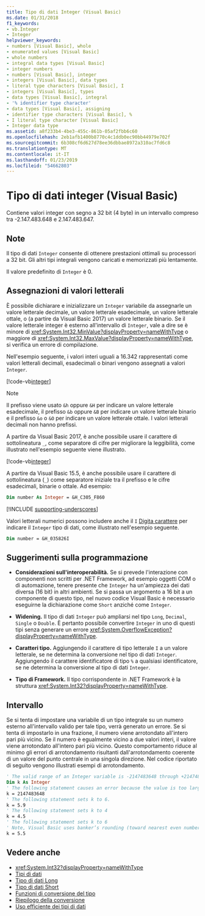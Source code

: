 ```yaml
---
title: Tipo di dati Integer (Visual Basic)
ms.date: 01/31/2018
f1_keywords:
- vb.Integer
- Integer
helpviewer_keywords:
- numbers [Visual Basic], whole
- enumerated values [Visual Basic]
- whole numbers
- integral data types [Visual Basic]
- integer numbers
- numbers [Visual Basic], integer
- integers [Visual Basic], data types
- literal type characters [Visual Basic], I
- integers [Visual Basic], types
- data types [Visual Basic], integral
- '% identifier type character'
- data types [Visual Basic], assigning
- identifier type characters [Visual Basic], %
- I literal type character [Visual Basic]
- Integer data type
ms.assetid: a8f233b4-4be3-455c-861b-05af2fbb6c60
ms.openlocfilehash: 2eb1afb1400b8770c4c1ddb0ec90bb44979e702f
ms.sourcegitcommit: 6b308cf6d627d78ee36dbbae8972a310ac7fd6c8
ms.translationtype: MT
ms.contentlocale: it-IT
ms.lasthandoff: 01/23/2019
ms.locfileid: "54662803"
---
```

# <a name="integer-data-type-visual-basic"></a>Tipo di dati integer (Visual Basic)
Contiene valori integer con segno a 32 bit (4 byte) in un intervallo compreso tra -2.147.483.648 e 2.147.483.647.  
  
## <a name="remarks"></a>Note
 Il tipo di dati `Integer` consente di ottenere prestazioni ottimali su processori a 32 bit. Gli altri tipi integrali vengono caricati e memorizzati più lentamente.  
  
 Il valore predefinito di `Integer` è 0.  

## <a name="literal-assignments"></a>Assegnazioni di valori letterali

È possibile dichiarare e inizializzare un `Integer` variabile da assegnarle un valore letterale decimale, un valore letterale esadecimale, un valore letterale ottale, o (a partire da Visual Basic 2017) un valore letterale binario. Se il valore letterale integer è esterno all'intervallo di `Integer`, vale a dire se è minore di <xref:System.Int32.MinValue?displayProperty=nameWithType> o maggiore di <xref:System.Int32.MaxValue?displayProperty=nameWithType>, si verifica un errore di compilazione.

Nell'esempio seguente, i valori interi uguali a 16.342 rappresentati come valori letterali decimali, esadecimali o binari vengono assegnati a valori `Integer`.

[!code-vb[integer](../../../../samples/snippets/visualbasic/language-reference/data-types/numeric-literals.vb#Int)]  

> [!NOTE]
> Il prefisso viene usato `&h` oppure `&H` per indicare un valore letterale esadecimale, il prefisso `&b` oppure `&B` per indicare un valore letterale binario e il prefisso `&o` o `&O` per indicare un valore letterale ottale. I valori letterali decimali non hanno prefissi.

A partire da Visual Basic 2017, è anche possibile usare il carattere di sottolineatura `_`, come separatore di cifre per migliorare la leggibilità, come illustrato nell'esempio seguente viene illustrato.

[!code-vb[integer](../../../../samples/snippets/visualbasic/language-reference/data-types/numeric-literals.vb#IntS)]  

A partire da Visual Basic 15.5, è anche possibile usare il carattere di sottolineatura (`_`) come separatore iniziale tra il prefisso e le cifre esadecimali, binarie o ottale. Ad esempio:

```vb
Dim number As Integer = &H_C305_F860
```

[!INCLUDE [supporting-underscores](../../../../includes/vb-separator-langversion.md)]

Valori letterali numerici possono includere anche il `I` [Digita carattere](../../programming-guide/language-features/data-types/type-characters.md) per indicare il `Integer` tipo di dati, come illustrato nell'esempio seguente.

```vb
Dim number = &H_035826I
```

## <a name="programming-tips"></a>Suggerimenti sulla programmazione

-   **Considerazioni sull'interoperabilità.** Se si prevede l'interazione con componenti non scritti per .NET Framework, ad esempio oggetti COM o di automazione, tenere presente che `Integer` ha un'ampiezza dei dati diversa (16 bit) in altri ambienti. Se si passa un argomento a 16 bit a un componente di questo tipo, nel nuovo codice Visual Basic è necessario eseguirne la dichiarazione come `Short` anziché come `Integer`.  
  
-   **Widening.** Il tipo di dati `Integer` può ampliarsi nel tipo `Long`, `Decimal`, `Single` o `Double`. È pertanto possibile convertire `Integer` in uno di questi tipi senza generare un errore <xref:System.OverflowException?displayProperty=nameWithType>.  
  
-   **Caratteri tipo.** Aggiungendo il carattere di tipo letterale `I` a un valore letterale, se ne determina la conversione nel tipo di dati `Integer`. Aggiungendo il carattere identificatore di tipo `%` a qualsiasi identificatore, se ne determina la conversione al tipo di dati `Integer`.  
  
-   **Tipo di Framework.** Il tipo corrispondente in .NET Framework è la struttura <xref:System.Int32?displayProperty=nameWithType>.  
  
## <a name="range"></a>Intervallo

Se si tenta di impostare una variabile di un tipo integrale su un numero esterno all'intervallo valido per tale tipo, verrà generato un errore. Se si tenta di impostarlo in una frazione, il numero viene arrotondato all'intero pari più vicino. Se il numero è egualmente vicino a due valori interi, il valore viene arrotondato all'intero pari più vicino. Questo comportamento riduce al minimo gli errori di arrotondamento risultanti dall'arrotondamento coerente di un valore del punto centrale in una singola direzione. Nel codice riportato di seguito vengono illustrati esempi di arrotondamento.  

```vb  
' The valid range of an Integer variable is -2147483648 through +2147483647.  
Dim k As Integer  
' The following statement causes an error because the value is too large.  
k = 2147483648  
' The following statement sets k to 6.  
k = 5.9  
' The following statement sets k to 4  
k = 4.5  
' The following statement sets k to 6  
' Note, Visual Basic uses banker’s rounding (toward nearest even number)  
k = 5.5  
```

## <a name="see-also"></a>Vedere anche

- <xref:System.Int32?displayProperty=nameWithType>
- [Tipi di dati](../../../visual-basic/language-reference/data-types/index.md)
- [Tipo di dati Long](../../../visual-basic/language-reference/data-types/long-data-type.md)
- [Tipo di dati Short](../../../visual-basic/language-reference/data-types/short-data-type.md)
- [Funzioni di conversione del tipo](../../../visual-basic/language-reference/functions/type-conversion-functions.md)
- [Riepilogo della conversione](../../../visual-basic/language-reference/keywords/conversion-summary.md)
- [Uso efficiente dei tipi di dati](../../../visual-basic/programming-guide/language-features/data-types/efficient-use-of-data-types.md)
